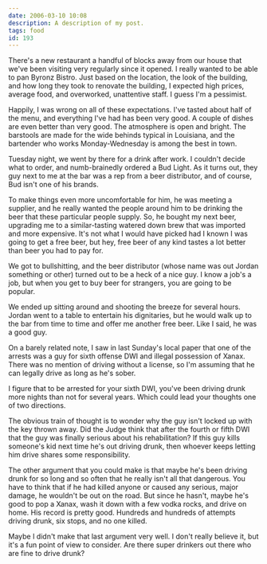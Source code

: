 ```yaml
---
date: 2006-03-10 10:08
description: A description of my post.
tags: food
id: 193
---
```

There's a new restaurant a handful of blocks away from our house that we've been visiting very regularly since it opened.  I really wanted to be able to pan Byronz Bistro.  Just based on the location, the look of the building, and how long they took to renovate the building, I expected high prices, average food, and overworked, unattentive staff.  I guess I'm a pessimist.
<!--more-->
Happily, I was wrong on all of these expectations.  I've tasted about half of the menu, and everything I've had has been very good.  A couple of dishes are even better than very good.  The atmosphere is open and bright.  The barstools are made for the wide behinds typical in Louisiana, and the bartender who works Monday-Wednesday is among the best in town.

Tuesday night, we went by there for a drink after work.  I couldn't decide what to order, and numb-brainedly ordered a Bud Light.  As it turns out, they guy next to me at the bar was a rep from a beer distributor, and of course, Bud isn't one of his brands.

To make things even more uncomfortable for him, he was meeting a supplier, and he really wanted the people around him to be drinking the beer that these particular people supply.  So, he bought my next beer, upgrading me to a similar-tasting watered down brew that was imported and more expensive.  It's not what I would have picked had I known I was going to get a free beer, but hey, free beer of any kind tastes a lot better than beer you had to pay for.

We got to bullshitting, and the beer distributor (whose name was out Jordan something or other) turned out to be a heck of a nice guy.  I know a job's a job, but when you get to buy beer for strangers, you are going to be popular.

We ended up sitting around and shooting the breeze for several hours.  Jordan went to a table to entertain his dignitaries, but he would walk up to the bar from time to time and offer me another free beer.  Like I said, he was a good guy.

On a barely related note, I saw in last Sunday's local paper that one of the arrests was a guy for sixth offense DWI and illegal possession of Xanax.  There was no mention of driving without a license, so I'm assuming that he can legally drive as long as he's sober.

I figure that to be arrested for your sixth DWI, you've been driving drunk more nights than not for several years.  Which could lead your thoughts one of two directions.

The obvious train of thought is to wonder why the guy isn't locked up with the key thrown away.  Did the Judge think that after the fourth or fifth DWI that the guy was finally serious about his rehabilitation?  If this guy kills someone's kid next time he's out driving drunk, then whoever keeps letting him drive shares some responsibility.

The other argument that you could make is that maybe he's been driving drunk for so long and so often that he really isn't all that dangerous.  You have to think that if he had killed anyone or caused any serious, major damage, he wouldn't be out on the road.  But since he hasn't, maybe he's good to pop a Xanax, wash it down with a few vodka rocks, and drive on home.  His record is pretty good.  Hundreds and hundreds of attempts driving drunk, six stops, and no one killed.  

Maybe I didn't make that last argument very well.  I don't really believe it, but it's a fun point of view to consider.  Are there super drinkers out there who are fine to drive drunk? 